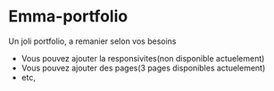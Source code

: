 # Emma-portfolio
Un joli portfolio, a remanier selon vos besoins

- Vous pouvez ajouter la responsivites(non disponible actuelement)
- Vous pouvez ajouter des pages(3 pages disponibles actuelement)
- etc,
